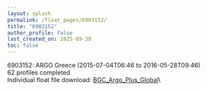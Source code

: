 ```yaml
---
layout: splash
permalink: /float_pages/6903152/
title: "6903152"
author_profile: false
last_created_on: 2025-09-30
toc: false
---
```

 
6903152: ARGO Greece (2015-07-04T06:46 to 2016-05-28T09:46)\
62 profiles completed\
Individual float file download: [BGC_Argo_Plus_Global](https://ftp.soest.hawaii.edu/bgc_argo_plus/Individual_Floats/outliers_removed/6903152_Sprof_processed.nc)\
